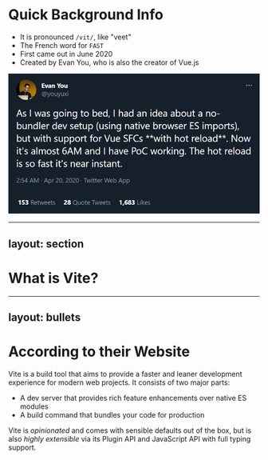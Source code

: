 # Quick Background Info

<v-clicks>

- It is pronounced `/vit/`, like "veet"
- The French word for `FAST`
- First came out in June 2020
- Created by Evan You, who is also the creator of Vue.js

</v-clicks>

<img v-click src='/vite-concept.png' class='w-125 mt-5 mx-auto' />

<!--
- How do you pronounce the name?
- Is there a meaning to the name?
- And now the next question is what is it and what does it do
-->

---
layout: section
---

# What is Vite?

---
layout: bullets
---

# According to their Website

<v-clicks>

Vite is a build tool that aims to provide a faster and leaner development experience for modern web projects.
It consists of two major parts:

- A dev server that provides rich feature enhancements over native ES modules
- A build command that bundles your code for production

Vite is _opinionated_ and comes with sensible defaults out of the box, but is also _highly extensible_ via its Plugin API and JavaScript API with full typing support.

</v-clicks>

<!--
- Example: Hot Module Replacement (HMR)
- Rollup that is pre-configured for highly optimized static assets for production
- Main things to notice are that it is opinionated and highly extensible
-->
